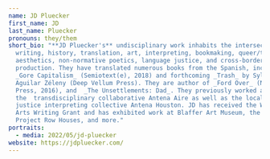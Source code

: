 ```yaml
---
name: JD Pluecker
first_name: JD
last_name: Pluecker
pronouns: they/them
short_bio: "**JD Pluecker's** undisciplinary work inhabits the intersections of
  writing, history, translation, art, interpreting, bookmaking, queer/trans
  aesthetics, non-normative poetics, language justice, and cross-border cultural
  production. They have translated numerous books from the Spanish, including
  _Gore Capitalism_ (Semiotext(e), 2018) and forthcoming _Trash_ by Sylvia
  Aguilar Zéleny (Deep Vellum Press). They are author of _Ford Over_ (Noemi
  Press, 2016), and  _The Unsettlements: Dad_. They previously worked as part of
  the  transdisciplinary collaborative Antena Aire as well as the local social
  justice interpreting collective Antena Houston. JD has received the Warhol
  Arts Writing Grant and has exhibited work at Blaffer Art Museum, the Hammer,
  Project Row Houses, and more."
portraits:
  - media: 2022/05/jd-pluecker
website: https://jdpluecker.com/
---
```

